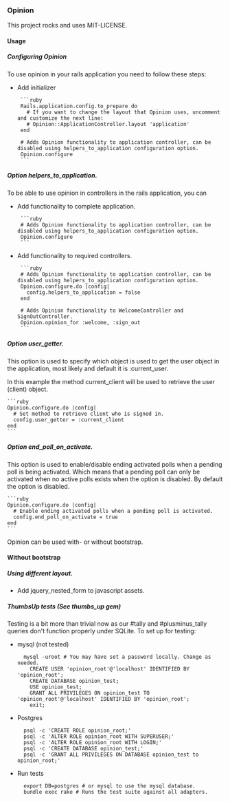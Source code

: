 ### Opinion

This project rocks and uses MIT-LICENSE.

#### Usage

##### Configuring Opinion

To use opinion in your rails application you need to follow these steps:

 * Add initializer

        ```ruby
        Rails.application.config.to_prepare do
          # If you want to change the layout that Opinion uses, uncomment and customize the next line:
          # Opinion::ApplicationController.layout 'application'
        end

        # Adds Opinion functionality to application controller, can be disabled using helpers_to_application configuration option. 
        Opinion.configure
        ```

##### Option helpers\_to\_application.

To be able to use opinion in controllers in the rails application, you can

 * Add functionality to complete application.

        ```ruby
        # Adds Opinion functionality to application controller, can be disabled using helpers_to_application configuration option. 
        Opinion.configure
        ```

 * Add functionality to required controllers.

        ```ruby
        # Adds Opinion functionality to application controller, can be disabled using helpers_to_application configuration option. 
        Opinion.configure.do |config|
          config.helpers_to_application = false
        end

        # Adds Opinion functionality to WelcomeController and SignOutController.
        Opinion.opinion_for :welcome, :sign_out
        ```

##### Option user\_getter.

This option is used to specify which object is used to get the user object in the application, most likely and default it is :current\_user.

In this example the method current\_client will be used to retrieve the user (client) object.

    ```ruby
    Opinion.configure.do |config|
      # Set method to retrieve client who is signed in.
      config.user_getter = :current_client
    end
    ```

##### Option end\_poll\_on\_activate.

This option is used to enable/disable ending activated polls when a pending poll is being activated. Which means that a pending poll can only
be activated when no active polls exists when the option is disabled. By default the option is disabled.

    ```ruby
    Opinion.configure.do |config|
      # Enable ending activated polls when a pending poll is activated.
      config.end_poll_on_activate = true
    end
    ```

Opinion can be used with- or without bootstrap.

#### Without bootstrap

##### Using different layout.

 * Add jquery\_nested\_form to javascript assets.

##### ThumbsUp tests (See thumbs\_up gem)

Testing is a bit more than trivial now as our #tally and #plusminus\_tally queries don't function properly under SQLite. To set up for testing:

* mysql (not tested)

    ```shell
      mysql -uroot # You may have set a password locally. Change as needed.
        CREATE USER 'opinion_root'@'localhost' IDENTIFIED BY 'opinion_root';
        CREATE DATABASE opinion_test;
        USE opinion_test;
        GRANT ALL PRIVILEGES ON opinion_test TO 'opinion_root'@'localhost' IDENTIFIED BY 'opinion_root';
        exit;
    ```
* Postgres

    ```shell
      psql -c 'CREATE ROLE opinion_root;'
      psql -c 'ALTER ROLE opinion_root WITH SUPERUSER;'
      psql -c 'ALTER ROLE opinion_root WITH LOGIN;'
      psql -c 'CREATE DATABASE opinion_test;'
      psql -c 'GRANT ALL PRIVILEGES ON DATABASE opinion_test to opinion_root;'
    ```
* Run tests

    
    ```shell
      export DB=postgres # or mysql to use the mysql database.
      bundle exec rake # Runs the test suite against all adapters.
    ```